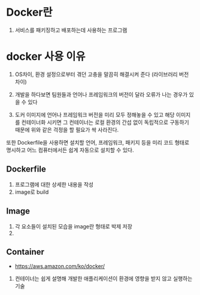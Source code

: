 # Docker란
1. 서비스를 패키징하고 배포하는데 사용하는 프로그램

# docker 사용 이유 
1. OS차이, 환경 설정으로부터 겪던 고충을 말끔히 해결시켜 준다 (라이브러리 버전 차이)

2. 개발을 하다보면 팀원들과 언어나 프레임워크의 버전이 달라 오류가 나는 경우가 있을 수 있다 

3. 도커 이미지에 언어나 프레임워크 버전을 미리 모두 정해놓을 수 있고 해당 이미지를 컨테이너화 시키면 그 컨테이너는 로컬 환경의 간섭 없이 독립적으로 구동하기 때문에 위와 같은 걱정을 할 필요가 싹 사라진다.

또한 Dockerfile을 사용하면 설치할 언어, 프레임워크, 패키지 등을 미리 코드 형태로 명시하고 어느 컴퓨터에서든 쉽게 자동으로 설치할 수 있다.

## Dockerfile
1. 프로그램에 대한 상세한 내용을 작성
2. image로 build 

## Image
1. 각 요소들이 설치된 모습을 image란 형태로 박제 저장
2. 

## Container
- https://aws.amazon.com/ko/docker/
1. 컨테이너는 쉽게 설명해 개발한 애플리케이션이 환경에 영향을 받지 않고 실행하는 기술 

